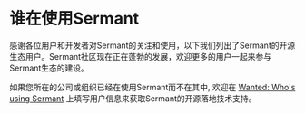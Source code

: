 # 谁在使用Sermant
感谢各位用户和开发者对Sermant的关注和使用，以下我们列出了Sermant的开源生态用户。Sermant社区现在正在蓬勃的发展，欢迎更多的用户一起来参与Sermant生态的建设。

如果您所在的公司或组织已经在使用Sermant而不在其中, 欢迎在 [Wanted: Who's using Sermant](https://github.com/huaweicloud/Sermant/issues/1396)
上填写用户信息来获取Sermant的开源落地技术支持。

<MyImage src="/docs-img/user-wall.jpg"/>